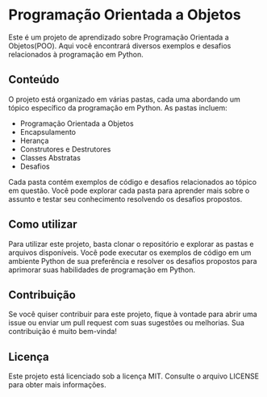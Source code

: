 # Programação Orientada a Objetos

Este é um projeto de aprendizado sobre Programação Orientada a Objetos(POO). Aqui você encontrará diversos exemplos e desafios relacionados à programação em Python.

## Conteúdo

O projeto está organizado em várias pastas, cada uma abordando um tópico específico da programação em Python. As pastas incluem:

- Programação Orientada a Objetos
- Encapsulamento
- Herança
- Construtores e Destrutores
- Classes Abstratas
- Desafios

Cada pasta contém exemplos de código e desafios relacionados ao tópico em questão. Você pode explorar cada pasta para aprender mais sobre o assunto e testar seu conhecimento resolvendo os desafios propostos.

## Como utilizar

Para utilizar este projeto, basta clonar o repositório e explorar as pastas e arquivos disponíveis. Você pode executar os exemplos de código em um ambiente Python de sua preferência e resolver os desafios propostos para aprimorar suas habilidades de programação em Python.

## Contribuição

Se você quiser contribuir para este projeto, fique à vontade para abrir uma issue ou enviar um pull request com suas sugestões ou melhorias. Sua contribuição é muito bem-vinda!

## Licença

Este projeto está licenciado sob a licença MIT. Consulte o arquivo LICENSE para obter mais informações.
